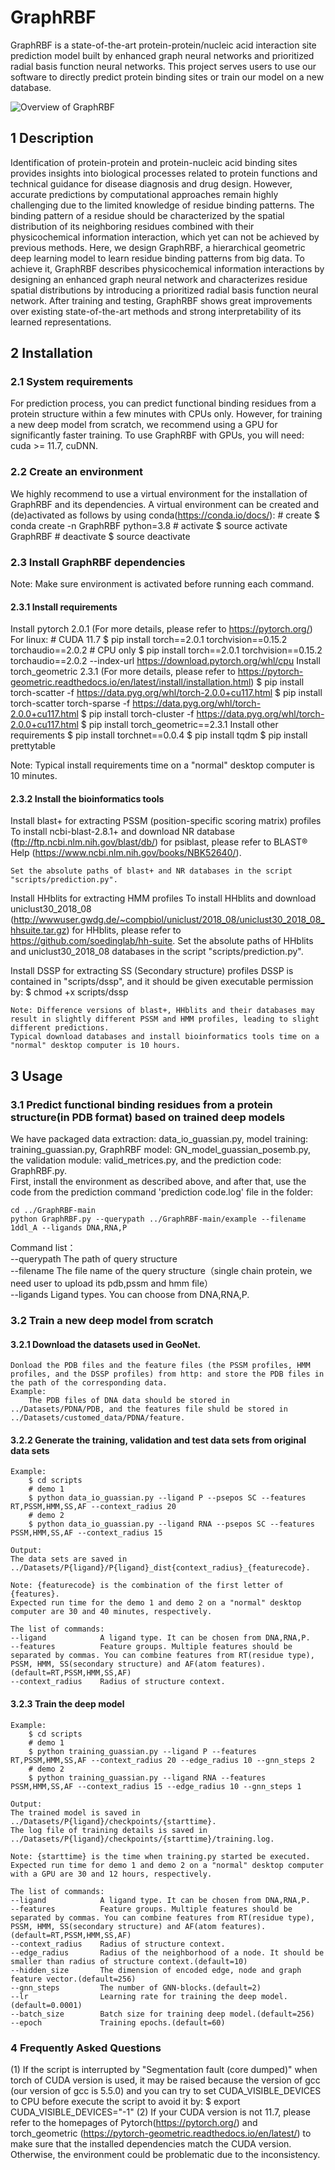 # GraphRBF 

GraphRBF is a state-of-the-art protein-protein/nucleic acid interaction site prediction model built by enhanced graph neural networks and prioritized radial basis function neural networks. 
This project serves users to use our software to directly predict protein binding sites or train our model on a new database.  

![](https://github.com/Wssduer/GraphRBF/blob/main/GraphRBF-main/IMG/GraphRBF_flame.jpg "Overview of GraphRBF")  

## 1 Description 

  Identification of protein-protein and protein-nucleic acid binding sites provides insights into biological processes related to protein functions and technical guidance for disease diagnosis and drug design. However, accurate predictions by computational approaches remain highly challenging due to the limited knowledge of residue binding patterns. The binding pattern of a residue should be characterized by the spatial distribution of its neighboring residues combined with their physicochemical information interaction, which yet can not be achieved by previous methods. Here, we design GraphRBF, a hierarchical geometric deep learning model to learn residue binding patterns from big data. To achieve it, GraphRBF describes physicochemical information interactions by designing an enhanced graph neural network and characterizes residue spatial distributions by introducing a prioritized radial basis function neural network. After training and testing, GraphRBF shows great improvements over existing state-of-the-art methods and strong interpretability of its learned representations. 
  
## 2 Installation  

### 2.1 System requirements
For prediction process, you can predict functional binding residues from a protein structure within a few minutes with CPUs only. However, for training a new deep model from scratch, we recommend using a GPU for significantly faster training.
To use GraphRBF with GPUs, you will need: cuda >= 11.7, cuDNN.
### 2.2 Create an environment

We highly recommend to use a virtual environment for the installation of GraphRBF and its dependencies.
A virtual environment can be created and (de)activated as follows by using conda(https://conda.io/docs/):
        # create
        $ conda create -n GraphRBF python=3.8
        # activate
        $ source activate GraphRBF
        # deactivate
        $ source deactivate
        
### 2.3 Install GraphRBF dependencies
Note: Make sure environment is activated before running each command.

#### 2.3.1 Install requirements
Install pytorch 2.0.1 (For more details, please refer to https://pytorch.org/)
        For linux:
        # CUDA 11.7
        $ pip install torch==2.0.1 torchvision==0.15.2 torchaudio==2.0.2
        # CPU only
        $ pip install torch==2.0.1 torchvision==0.15.2 torchaudio==2.0.2 --index-url https://download.pytorch.org/whl/cpu
Install torch_geometric 2.3.1 (For more details, please refer to https://pytorch-geometric.readthedocs.io/en/latest/install/installation.html)
        $ pip install torch-scatter -f https://data.pyg.org/whl/torch-2.0.0+cu117.html
        $ pip install torch-scatter torch-sparse -f https://data.pyg.org/whl/torch-2.0.0+cu117.html
        $ pip install torch-cluster -f https://data.pyg.org/whl/torch-2.0.0+cu117.html
        $ pip install torch_geometric==2.3.1
Install other requirements
        $ pip install torchnet==0.0.4
        $ pip install tqdm
        $ pip install prettytable

Note: Typical install requirements time on a "normal" desktop computer is 10 minutes.
    
#### 2.3.2 Install the bioinformatics tools
Install blast+ for extracting PSSM (position-specific scoring matrix) profiles
    To install ncbi-blast-2.8.1+ and download NR database (ftp://ftp.ncbi.nlm.nih.gov/blast/db/) for psiblast, please refer to BLAST® Help (https://www.ncbi.nlm.nih.gov/books/NBK52640/).
    
    Set the absolute paths of blast+ and NR databases in the script "scripts/prediction.py".
Install HHblits for extracting HMM profiles
    To install HHblits and download uniclust30_2018_08 (http://wwwuser.gwdg.de/~compbiol/uniclust/2018_08/uniclust30_2018_08_hhsuite.tar.gz) for HHblits, please refer to https://github.com/soedinglab/hh-suite.
    Set the absolute paths of HHblits and uniclust30_2018_08 databases in the script "scripts/prediction.py".
    
Install DSSP for extracting SS (Secondary structure) profiles
    DSSP is contained in "scripts/dssp", and it should be given executable permission by:
        $ chmod +x scripts/dssp

    Note: Difference versions of blast+, HHblits and their databases may result in slightly different PSSM and HMM profiles, leading to slight different predictions.
    Typical download databases and install bioinformatics tools time on a "normal" desktop computer is 10 hours.
    
## 3 Usage   

### 3.1 Predict functional binding residues from a protein structure(in PDB format) based on trained deep models
We have packaged data extraction: data_io_guassian.py, model training: training_guassian.py, GraphRBF model: GN_model_guassian_posemb.py, the validation module: valid_metrices.py, and the prediction code: GraphRBF.py.  
First, install the environment as described above, and after that, use the code from the prediction command 'prediction code.log' file in the folder:  

  `cd ../GraphRBF-main`  
  `python GraphRBF.py --querypath ../GraphRBF-main/example --filename 1ddl_A --ligands DNA,RNA,P`  
  
Command list：  
  --querypath   The path of query structure  
  --filename    The file name of the query structure（single chain protein, we need user to upload its pdb,pssm and hmm file）  
  --ligands     Ligand types. You can choose from DNA,RNA,P.
  
### 3.2  Train a new deep model from scratch

#### 3.2.1 Download the datasets used in GeoNet.

	Donload the PDB files and the feature files (the PSSM profiles, HMM profiles, and the DSSP profiles) from http: and store the PDB files in the path of the corresponding data.
	Example:
		The PDB files of DNA data should be stored in ../Datasets/PDNA/PDB, and the features file shuld be stored in ../Datasets/customed_data/PDNA/feature.


#### 3.2.2 Generate the training, validation and test data sets from original data sets

    Example:
        $ cd scripts
        # demo 1
        $ python data_io_guassian.py --ligand P --psepos SC --features RT,PSSM,HMM,SS,AF --context_radius 20
        # demo 2
        $ python data_io_guassian.py --ligand RNA --psepos SC --features PSSM,HMM,SS,AF --context_radius 15

    Output:
    The data sets are saved in ../Datasets/P{ligand}/P{ligand}_dist{context_radius}_{featurecode}.

    Note: {featurecode} is the combination of the first letter of {features}.
    Expected run time for the demo 1 and demo 2 on a "normal" desktop computer are 30 and 40 minutes, respectively.

    The list of commands:
    --ligand            A ligand type. It can be chosen from DNA,RNA,P.
    --features          Feature groups. Multiple features should be separated by commas. You can combine features from RT(residue type), PSSM, HMM, SS(secondary structure) and AF(atom features).(default=RT,PSSM,HMM,SS,AF)
    --context_radius    Radius of structure context.

#### 3.2.3 Train the deep model

    Example:
        $ cd scripts
        # demo 1
        $ python training_guassian.py --ligand P --features RT,PSSM,HMM,SS,AF --context_radius 20 --edge_radius 10 --gnn_steps 2
        # demo 2
        $ python training_guassian.py --ligand RNA --features PSSM,HMM,SS,AF --context_radius 15 --edge_radius 10 --gnn_steps 1

    Output:
    The trained model is saved in ../Datasets/P{ligand}/checkpoints/{starttime}.
    The log file of training details is saved in ../Datasets/P{ligand}/checkpoints/{starttime}/training.log.

    Note: {starttime} is the time when training.py started be executed.
    Expected run time for demo 1 and demo 2 on a "normal" desktop computer with a GPU are 30 and 12 hours, respectively.

    The list of commands:
    --ligand            A ligand type. It can be chosen from DNA,RNA,P.
    --features          Feature groups. Multiple features should be separated by commas. You can combine features from RT(residue type), PSSM, HMM, SS(secondary structure) and AF(atom features).(default=RT,PSSM,HMM,SS,AF)
    --context_radius    Radius of structure context.
    --edge_radius       Radius of the neighborhood of a node. It should be smaller than radius of structure context.(default=10)
    --hidden_size       The dimension of encoded edge, node and graph feature vector.(default=256)
    --gnn_steps         The number of GNN-blocks.(default=2)
    --lr                Learning rate for training the deep model.(default=0.0001)
    --batch_size        Batch size for training deep model.(default=256)
    --epoch             Training epochs.(default=60)

### 4 Frequently Asked Questions
(1) If the script is interrupted by "Segmentation fault (core dumped)" when torch of CUDA version is used, it may be raised because the version of gcc (our version of gcc is 5.5.0) and you can try to set CUDA_VISIBLE_DEVICES to CPU before execute the script to avoid it by:
        $ export CUDA_VISIBLE_DEVICES="-1"
(2) If your CUDA version is not 11.7, please refer to the homepages of Pytorch(https://pytorch.org/) and torch_geometric (https://pytorch-geometric.readthedocs.io/en/latest/) to make sure that the installed dependencies match the CUDA version. Otherwise, the environment could be problematic due to the inconsistency.

